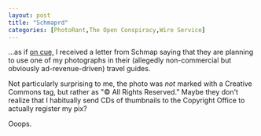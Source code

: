 ```yaml
---
layout: post
title: "Schmaprd"
categories: [PhotoRant,The Open Conspiracy,Wire Service]
---
```

...as if <a href="http://www.botzilla.com/blog/archives/000603.html">on cue,</a> I received a letter from Schmap saying that they are planning to use one of my photographs in their (allegedly non-commercial but obviously ad-revenue-driven) travel guides.

Not particularly surprising to me, the photo was <i>not</i> marked with a Creative Commons tag, but rather as "&copy; All Rights Reserved."  Maybe they don't realize that I habitually send CDs of thumbnails to the Copyright Office to actually register my pix?

Ooops.


<!--more-->

